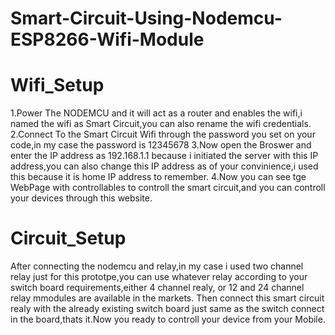 # Smart-Circuit-Using-Nodemcu-ESP8266-Wifi-Module
# Wifi_Setup                                            

1.Power The NODEMCU and it will act as a router and enables the wifi,i named the wifi as Smart Circuit,you can also rename the wifi credentials.
2.Connect To the Smart Circuit Wifi through the password you set on your code,in my case the password is 12345678
3.Now open the Broswer and enter the IP address as 192.168.1.1 because i initiated the server with this IP address,you can also change this IP address as of your convinience,i used this because it is home IP address to remember.
4.Now you can see tge WebPage with controllables to controll the smart circuit,and you can controll your devices through this website.

# Circuit_Setup                                  

After connecting the nodemcu and relay,in my case i used two channel relay just for this prototpe,you can use whatever relay according to your switch board requirements,either 4 channel realy, or 12 and 24 channel relay mmodules are available in the markets.
Then connect this smart circuit realy with the already existing switch board just same as the switch connect in the board,thats it.Now you ready to controll your device from your Mobile.

